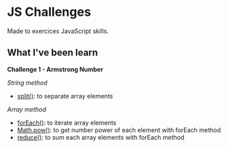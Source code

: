 # JS Challenges
Made to exercices JavaScript skills.

## What I've been learn

**Challenge 1 - Armstrong Number**

*String method*

- [split()](https://developer.mozilla.org/en-US/docs/Web/JavaScript/Reference/Global_Objects/String/split): to separate array elements 

*Array method*

- [forEach()](https://developer.mozilla.org/en-US/docs/Web/JavaScript/Reference/Global_Objects/Array/forEach): to iterate array elements 
- [Math.pow()](https://developer.mozilla.org/pt-BR/docs/Web/JavaScript/Reference/Global_Objects/Math/pow): to get number power of each element with forEach method
- [reduce()](https://developer.mozilla.org/en-US/docs/Web/JavaScript/Reference/Global_Objects/Array/reduce): to sum each array elements with forEach method